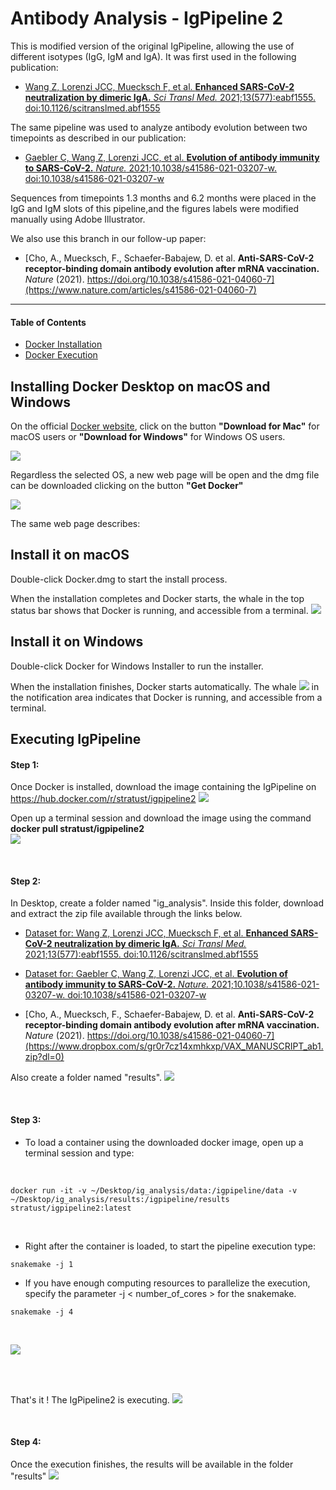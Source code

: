 # Antibody Analysis - IgPipeline 2

This is modified version of the original IgPipeline, allowing the use of different isotypes (IgG, IgM and IgA). It was first used in the following publication:

- [Wang Z, Lorenzi JCC, Muecksch F, et al. **Enhanced SARS-CoV-2 neutralization by dimeric IgA.** *Sci Transl Med.* 2021;13(577):eabf1555. doi:10.1126/scitranslmed.abf1555](https://stm.sciencemag.org/content/13/577/eabf1555.full)

The same pipeline was used to analyze antibody evolution between two timepoints as described in our publication:

- [Gaebler C, Wang Z, Lorenzi JCC, et al. **Evolution of antibody immunity to SARS-CoV-2.** *Nature.* 2021;10.1038/s41586-021-03207-w. doi:10.1038/s41586-021-03207-w](https://www.nature.com/articles/s41586-021-03207-w)

Sequences from timepoints 1.3 months and 6.2 months were placed in the IgG and IgM slots of this pipeline,and the figures labels were modified manually using Adobe Illustrator. 

We also use this branch in our follow-up paper:

- [Cho, A., Muecksch, F., Schaefer-Babajew, D. et al. **Anti-SARS-CoV-2 receptor-binding domain antibody evolution after mRNA vaccination.** *Nature* (2021). https://doi.org/10.1038/s41586-021-04060-7](https://www.nature.com/articles/s41586-021-04060-7)
---


#### Table of Contents  
* [Docker Installation](#installing-docker-desktop-on-macos-and-windows)
* [Docker Execution](#executing-igpipeline)


## Installing Docker Desktop on macOS and Windows

On the official [Docker website](https://www.docker.com/products/docker-desktop), click on the button **"Download for Mac"** for macOS users or **"Download for Windows"** for Windows OS users.

![](img/img1.png "")

Regardless the selected OS, a new web page will be open and the dmg file can be downloaded clicking on the button **"Get Docker"**

![](img/img2.png "")

The same web page describes:

## Install it on macOS
Double-click Docker.dmg to start the install process.

When the installation completes and Docker starts, the whale in the top status bar shows that Docker is running, and accessible from a terminal.
![](img/img3.png "")

## Install it on Windows
Double-click Docker for Windows Installer to run the installer.

When the installation finishes, Docker starts automatically. The whale ![](img/img4.png "") in the notification area indicates that Docker is running, and accessible from a terminal.

## Executing IgPipeline

#### Step 1:

Once Docker is installed, download the image containing the IgPipeline on https://hub.docker.com/r/stratust/igpipeline2
![](img/dockerhub_igpipeline2_frontpage.png "")  

Open up a terminal session and download the image using the command **docker pull stratust/igpipeline2**  
![](img/igpipeline2_docker_pull.png "")  

<br/>

#### Step 2:
In Desktop, create a folder named "ig_analysis". Inside this folder, download and extract the zip file available through the links below. 
- [Dataset for: Wang Z, Lorenzi JCC, Muecksch F, et al. **Enhanced SARS-CoV-2 neutralization by dimeric IgA.** *Sci Transl Med.* 2021;13(577):eabf1555. doi:10.1126/scitranslmed.abf1555](https://www.dropbox.com/s/lrrw4974drazhaf/data_wang_z_2021.zip?dl=0)

- [Dataset for: Gaebler C, Wang Z, Lorenzi JCC, et al. **Evolution of antibody immunity to SARS-CoV-2.** *Nature.* 2021;10.1038/s41586-021-03207-w. doi:10.1038/s41586-021-03207-w](https://www.dropbox.com/s/ruhghx38hhxxo81/data_gaebler_c_2021.zip?dl=0)

- [Cho, A., Muecksch, F., Schaefer-Babajew, D. et al. **Anti-SARS-CoV-2 receptor-binding domain antibody evolution after mRNA vaccination.** *Nature* (2021). https://doi.org/10.1038/s41586-021-04060-7](https://www.dropbox.com/s/gr0r7cz14xmhkxp/VAX_MANUSCRIPT_ab1.zip?dl=0)


Also create a folder named "results".
![](img/finder_screenshot.jpeg "")  

<br/>

#### Step 3:
* To load a container using the downloaded docker image, open up a terminal session and type:
<br/>

```
docker run -it -v ~/Desktop/ig_analysis/data:/igpipeline/data -v ~/Desktop/ig_analysis/results:/igpipeline/results stratust/igpipeline2:latest
``` 
<br/>

* Right after the container is loaded, to start the pipeline execution type: 
```
snakemake -j 1
```

- If you have enough computing resources to parallelize the execution, specify the parameter -j < number_of_cores > for the snakemake.
```
snakemake -j 4
```

<br/>

![](img/img8.png "") 

<br/>


<br/>

That's it ! The IgPipeline2 is executing.
![](img/img9.png "")  

<br/>

#### Step 4:
Once the execution finishes, the results will be available in the folder "results"
![](img/img10.png "")  

<br/>


